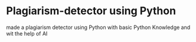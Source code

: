 # Plagiarism-detector using Python
 made a plagiarism detector using Python with basic Python Knowledge and wit the help of AI

